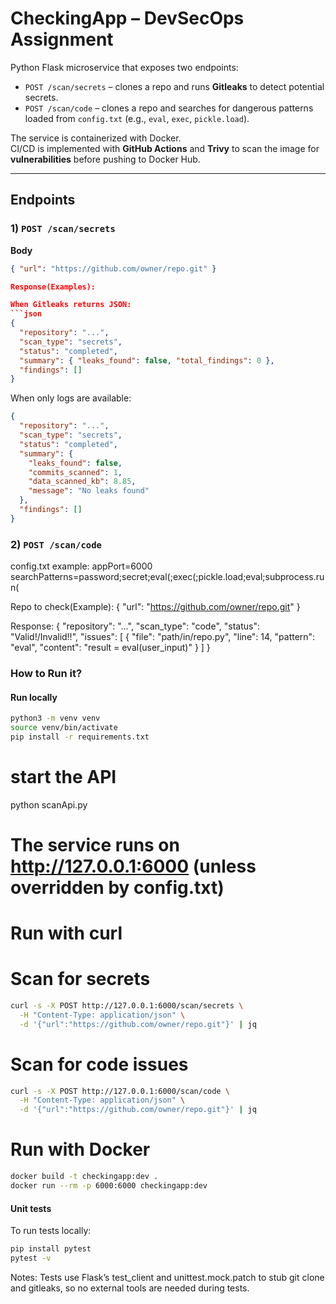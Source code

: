 # CheckingApp – DevSecOps Assignment

Python Flask microservice that exposes two endpoints:

- `POST /scan/secrets` – clones a repo and runs **Gitleaks** to detect potential secrets.  
- `POST /scan/code` – clones a repo and searches for dangerous patterns loaded from `config.txt`
  (e.g., `eval`, `exec`, `pickle.load`).

The service is containerized with Docker.  
CI/CD is implemented with **GitHub Actions** and **Trivy** to scan the image for **vulnerabilities** before pushing to Docker Hub.

---

## Endpoints

### 1) `POST /scan/secrets`
**Body**
```json
{ "url": "https://github.com/owner/repo.git" }

Response(Examples):

When Gitleaks returns JSON:
```json
{
  "repository": "...",
  "scan_type": "secrets",
  "status": "completed",
  "summary": { "leaks_found": false, "total_findings": 0 },
  "findings": [] 
}
```
When only logs are available:
```json
{
  "repository": "...",
  "scan_type": "secrets",
  "status": "completed",
  "summary": {
    "leaks_found": false,
    "commits_scanned": 1,
    "data_scanned_kb": 8.85,
    "message": "No leaks found"
  },
  "findings": []
}
```

### 2) `POST /scan/code`

config.txt example:
appPort=6000
searchPatterns=password;secret;eval(;exec(;pickle.load;eval;subprocess.run(

Repo to check(Example): 
{ "url": "https://github.com/owner/repo.git" }

Response:
{
  "repository": "...",
  "scan_type": "code",
  "status": "Valid!/Invalid!!",
  "issues": [
    {
      "file": "path/in/repo.py",
      "line": 14,
      "pattern": "eval",
      "content": "result = eval(user_input)"
    }
  ]
}

### How to Run it?

#### Run locally
```bash
python3 -m venv venv
source venv/bin/activate
pip install -r requirements.txt
```
# start the API
python scanApi.py
# The service runs on http://127.0.0.1:6000 (unless overridden by config.txt)

# Run with curl
# Scan for secrets
```bash
curl -s -X POST http://127.0.0.1:6000/scan/secrets \
  -H "Content-Type: application/json" \
  -d '{"url":"https://github.com/owner/repo.git"}' | jq
```

# Scan for code issues
```bash
curl -s -X POST http://127.0.0.1:6000/scan/code \
  -H "Content-Type: application/json" \
  -d '{"url":"https://github.com/owner/repo.git"}' | jq
  ```

# Run with Docker
```bash
docker build -t checkingapp:dev .
docker run --rm -p 6000:6000 checkingapp:dev
```

#### Unit tests
To run tests locally:
```bash
pip install pytest
pytest -v
```

Notes:
Tests use Flask’s test_client and unittest.mock.patch to stub git clone and gitleaks, so no external tools are needed during tests.